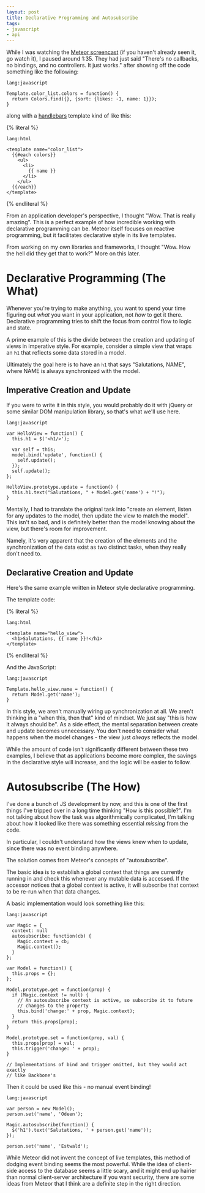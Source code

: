 ```yaml
---
layout: post
title: Declarative Programming and Autosubscribe
tags:
- javascript
- api
---
```


While I was watching the [Meteor screencast]() (if you haven't already seen it, 
go watch it), I paused around 1:35. They had just said "There's no callbacks, no 
bindings, and no controllers. It just works." after showing off the code 
something like the following:

    lang:javascript

    Template.color_list.colors = function() {
      return Colors.find({}, {sort: {likes: -1, name: 1}});
    }

along with a [handlebars][] template kind of like this:

{% literal %}

    lang:html

    <template name="color_list">
      {{#each colors}}
        <ul>
          <li>
            {{ name }}
          </li>
        </ul>
      {{/each}}
    </template>

{% endliteral %}

From an application developer's perspective, I thought "Wow. That is really 
amazing". This is a perfect example of how incredible working with declarative 
programming can be. Meteor itself focuses on reactive programming, but it 
facilitates declarative style in its live templates.

From working on my own libraries and frameworks, I thought "Wow. How the hell 
did they get that to work?" More on this later.

[Meteor screencast]: http://meteor.com/screencast
[handlebars]: http://handlebarsjs.com/

Declarative Programming (The What)
==================================

Whenever you're trying to make anything, you want to spend your time figuring 
out _what_ you want in your application, not _how_ to get it there. Declarative 
programming tries to shift the focus from control flow to logic and state.

A prime example of this is the divide between the creation and updating of views 
in imperative style. For example, consider a simple view that wraps an `h1`
that reflects some data stored in a model.

Ultimately the goal here is to have an `h1` that says "Salutations, NAME", where 
NAME is always synchronized with the model.

Imperative Creation and Update
------------------------------

If you were to write it in this style, you would probably do it with jQuery or 
some similar DOM manipulation library, so that's what we'll use here.

    lang:javascript

    var HelloView = function() {
      this.h1 = $('<h1/>');

      var self = this;
      model.bind('update', function() {
        self.update();
      });
      self.update();
    };

    HelloView.prototype.update = function() {
      this.h1.text("Salutations, " + Model.get('name') + "!");
    }

Mentally, I had to translate the original task into "create an element,
listen for any updates to the model, then update the view to match the model".
This isn't so bad, and is definitely better than the model knowing about the 
view, but there's room for improvement.

Namely, it's very apparent that the creation of the elements and the 
synchronization of the data exist as two distinct tasks, when they really don't 
need to.

Declarative Creation and Update
-------------------------------

Here's the same example written in Meteor style declarative programming.

The template code:

{% literal %}

    lang:html

    <template name="hello_view">
      <h1>Salutations, {{ name }}!</h1>
    </template>

{% endliteral %}

And the JavaScript:

    lang:javascript

    Template.hello_view.name = function() {
      return Model.get('name');
    }

In this style, we aren't manually wiring up synchronization at all.  We aren't 
thinking in a "when this, then that" kind of mindset. We just say "this is how 
it always should be". As a side effect, the mental separation between create and 
update becomes unnecessary. You don't need to consider what happens when the 
model changes - the view just _always_ reflects the model.

While the amount of code isn't significantly different between these two 
examples, I believe that as applications become more complex, the savings in the 
declarative style will increase, and the logic will be easier to follow.

Autosubscribe (The How)
=======================

I've done a bunch of JS development by now, and this is one of the first things 
I've tripped over in a long time thinking "How is this possible?". I'm not 
talking about how the task was algorithmically complicated, I'm talking about 
how it looked like there was something essential _missing_ from the code.

In particular, I couldn't understand how the views knew when to update, since 
there was no event binding anywhere.

The solution comes from Meteor's concepts of "autosubscribe".

The basic idea is to establish a global context that things are currently 
running in and check this whenever any mutable data is accessed. If the accessor 
notices that a global context is active, it will subscribe that context to be 
re-run when that data changes.

A basic implementation would look something like this:

    lang:javascript

    var Magic = {
      context: null
      autosubscribe: function(cb) {
        Magic.context = cb;
        Magic.context();
      }
    };

    var Model = function() {
      this.props = {};
    };

    Model.prototype.get = function(prop) {
      if (Magic.context != null) {
        // An autosubscribe context is active, so subscribe it to future
        // changes to the property
        this.bind('change:' + prop, Magic.context);
      }
      return this.props[prop];
    }

    Model.prototype.set = function(prop, val) {
      this.props[prop] = val;
      this.trigger('change: ' + prop);
    }

    // Implementations of bind and trigger omitted, but they would act exactly 
    // like Backbone's

Then it could be used like this - no manual event binding!

    lang:javascript

    var person = new Model();
    person.set('name', 'Odeen');

    Magic.autosubscribe(function() {
      $('h1').text('Salutations, ' + person.get('name'));
    });

    person.set('name', 'Estwald');

While Meteor did not invent the concept of live templates, this method of 
dodging event binding seems the most powerful. While the idea of client-side 
access to the database seems a little scary, and it might end up hairier than 
normal client-server architecture if you want security, there are some ideas 
from Meteor that I think are a definite step in the right direction.
